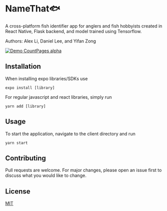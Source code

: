 # NameThat🐟

A cross-platform fish identifier app for anglers and fish hobbyists created in React Native, Flask backend, and model trained using Tensorflow.

Authors: Alex Li, Daniel Lee, and Yifan Zong

[![Demo CountPages alpha](https://j.gifs.com/PjEDvl.gif)](https://www.youtube.com/watch?v=A8j4WG5bz5Q)

## Installation

When installing expo libraries/SDKs use

```
expo install [library]
```

For regular javascript and react libraries, simply run

```
yarn add [library]
```

## Usage

To start the application, navigate to the client directory and run

```
yarn start
```

## Contributing

Pull requests are welcome. For major changes, please open an issue first to discuss what you would like to change.

## License

[MIT](https://choosealicense.com/licenses/mit/)
